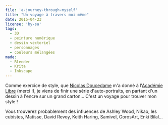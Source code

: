 ```yaml
---
file: 'a-journey-through-myself'
title: "Un voyage à travers moi même"
date: 2015-04-23
license: 'by-sa'
tags:
  - 3D
  - peinture numérique
  - dessin vectoriel
  - personnages
  - couleurs mélangées
made:
  - Blender
  - Krita
  - Inkscape
---
```


Comme exercice de style, que [Nicolas Doucedame](http://nicolasdoucedame.blogspot.fr/) m'a donné à l'[Académie Libre](http://www.academielibre.com/) (merci !), je viens de finir une série d'auto-portraits, en partant d'un dessin à l'encre sur un grand carton...
C'est un voyage pour trouver mon style !

Vous trouverez probablement des influences de Ashley Wood, Nikao, les cubistes, Matisse, David Revoy, Keith Haring, Samivel, GorosArt, Enki Bilal...
